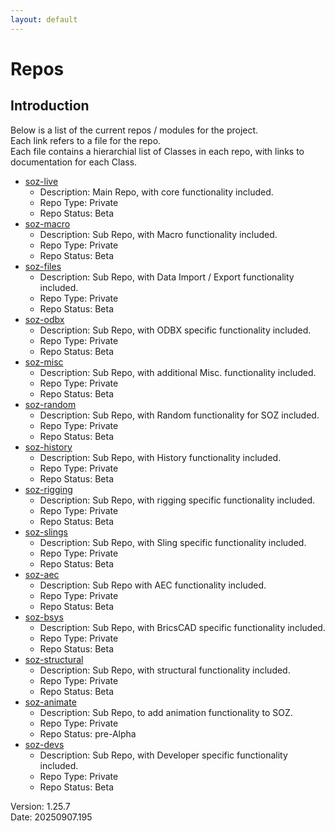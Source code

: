```yaml
---
layout: default
---
```


# Repos

## Introduction

Below is a list of the current repos / modules for the project.<br>
Each link refers to a file for the repo.<br>
Each file contains a hierarchial list of Classes in each repo, with links to documentation for each Class.<br>

- [soz-live](/repos/soz-live.html)
  - Description: Main Repo, with core functionality included.
  - Repo Type: Private
  - Repo Status: Beta
- [soz-macro](/repos/soz-macro.html)
  - Description: Sub Repo, with Macro functionality included.
  - Repo Type: Private
  - Repo Status: Beta
- [soz-files](/repos/soz-files.html)
  - Description: Sub Repo, with Data Import / Export functionality included.
  - Repo Type: Private
  - Repo Status: Beta
- [soz-odbx](/repos/soz-odbx.html)
  - Description: Sub Repo, with ODBX specific functionality included.
  - Repo Type: Private
  - Repo Status: Beta
- [soz-misc](/repos/soz-misc.html)
  - Description: Sub Repo, with additional Misc. functionality included.
  - Repo Type: Private
  - Repo Status: Beta
- [soz-random](/repos/soz-random.html)
  - Description: Sub Repo, with Random functionality for SOZ included.
  - Repo Type: Private
  - Repo Status: Beta
- [soz-history](/repos/soz-history.html)
  - Description: Sub Repo, with History functionality included.
  - Repo Type: Private
  - Repo Status: Beta
- [soz-rigging](/repos/soz-rigging.html)
  - Description: Sub Repo, with rigging specific functionality included.
  - Repo Type: Private
  - Repo Status: Beta
- [soz-slings](/repos/soz-slings.html)
  - Description: Sub Repo, with Sling specific functionality included.
  - Repo Type: Private
  - Repo Status: Beta
- [soz-aec](/repos/soz-aec.html)
  - Description: Sub Repo with AEC functionality included.
  - Repo Type: Private
  - Repo Status: Beta
- [soz-bsys](/repos/soz-bsys.html)
  - Description: Sub Repo, with BricsCAD specific functionality included.
  - Repo Type: Private
  - Repo Status: Beta
- [soz-structural](/repos/soz-structural.html)
  - Description: Sub Repo, with structural functionality included.
  - Repo Type: Private
  - Repo Status: Beta
- [soz-animate](/repos/soz-animate.html)
  - Description: Sub Repo, to add animation functionality to SOZ.
  - Repo Type: Private
  - Repo Status: pre-Alpha
- [soz-devs](/repos/soz-devs.html)
  - Description: Sub Repo, with Developer specific functionality included.
  - Repo Type: Private
  - Repo Status: Beta

Version:  1.25.7
<br>
Date: 20250907.195
